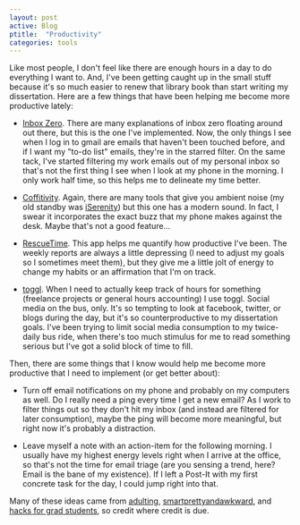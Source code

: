 ```yaml
---
layout: post
active: Blog
ptitle:  "Productivity" 
categories: tools
---
```


Like most people, I don't feel like there are enough hours in a day to do everything I want to. And, I've been getting caught up in the small stuff because it's so much easier to renew that library book than start writing my dissertation. Here are a few things that have been helping me become more productive lately:
<!--more-->

* [Inbox Zero](http://xph.us/2013/01/22/inbox-zero-for-life.html). There are many explanations of inbox zero floating around out there, but this is the one I've implemented. Now, the only things I see when I log in to gmail are emails that haven't been touched before, and if I want my "to-do list" emails, they're in the starred filter. 
On the same tack, I've started filtering my work emails out of my personal inbox so that's not the first thing I see when I look at my phone in the morning. I only work half time, so this helps me to delineate my time better. 

* [Coffitivity](http://www.coffitivity.com/). Again, there are many tools that give you ambient noise (my old standby was [iSerenity](http://www.iserenity.com/)) but this one has a modern sound. In fact, I swear it incorporates the exact buzz that my phone makes against the desk. Maybe that's not a good feature...

* [RescueTime](http://rescuetime.com/ref/506719). This app helps me quantify how productive I've been. The weekly reports are always a little depressing (I need to adjust my goals so I sometimes meet them), but they give me a little jolt of energy to change my habits or an affirmation that I'm on track.

* [toggl](http://www.toggl.com/). When I need to actually keep track of hours for something (freelance projects or general hours accounting) I use toggl. 
Social media on the bus, only. It's so tempting to look at facebook, twitter, or blogs during the day, but it's so counterproductive to my dissertation goals. I've been trying to limit social media consumption to my twice-daily bus ride, when there's too much stimulus for me to read something serious but I've got a solid block of time to fill. 


Then, there are some things that I know would help me become more productive that I need to implement (or get better about):

* Turn off email notifications on my phone and probably on my computers as well. Do I really need a ping every time I get a new email? As I work to filter things out so they don't hit my inbox (and instead are filtered for later consumption), maybe the ping will become more meaningful, but right now it's probably a distraction.

* Leave myself a note with an action-item for the following morning. I usually have my highest energy levels right when I arrive at the office, so that's not the time for email triage (are you sensing a trend, here? Email is the bane of my existence). If I left a Post-It with my first concrete task for the day, I could jump right into that. 

Many of these ideas came from [adulting](http://adultingblog.com/), [smartprettyandawkward](http://smartprettyandawkward.com/), and [hacks for grad students](http://matt.might.net/articles/productivity-tips-hints-hacks-tricks-for-grad-students-academics/), so credit where credit is due.